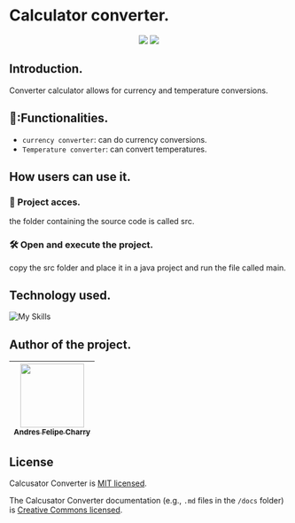 # Calculator converter.
<p align="center">
  <a href="#License"><img src="https://img.shields.io/badge/license-MIT-green" /></a>
  <a ><img src="https://img.shields.io/badge/release_date-august-green" /></a>
</p>

## Introduction.
Converter calculator allows for currency and temperature conversions.

## 🔨:Functionalities.
- `currency converter`: can do currency conversions.
- `Temperature converter`: can convert temperatures.

## How users can use it.
### 📂 Project acces.
the folder containing the source code is called src.

### 🛠️ Open and execute the project.
copy the src folder and place it in a java project and run the file called main.

## Technology used.
![My Skills](https://skillicons.dev/icons?i=java&theme=light)

## Author of the project.
| [<img src="https://avatars.githubusercontent.com/AndresCharry?v=4" width=115><br><sub>Andres Felipe Charry</sub>](https://github.com/AndresCharry) |  
| :---: |

## License
Calcusator Converter is [MIT licensed](./LICENSE).

The Calcusator Converter documentation (e.g., `.md` files in the `/docs` folder) is [Creative Commons licensed](./LICENSE-docs).
